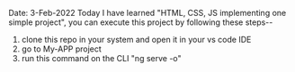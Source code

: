 Date: 3-Feb-2022
Today I have learned "HTML, CSS, JS implementing one simple project", you can execute this project by following these steps--
1. clone this repo in your system and open it in your vs code IDE
2. go to My-APP project
3. run this command on the CLI "ng serve -o"

